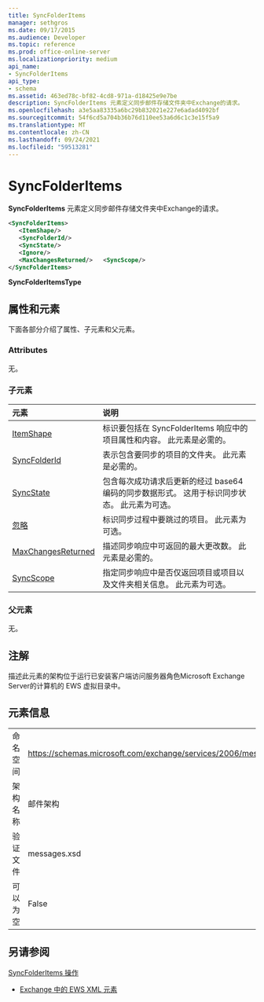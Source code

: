 ```yaml
---
title: SyncFolderItems
manager: sethgros
ms.date: 09/17/2015
ms.audience: Developer
ms.topic: reference
ms.prod: office-online-server
ms.localizationpriority: medium
api_name:
- SyncFolderItems
api_type:
- schema
ms.assetid: 463ed78c-bf82-4cd8-971a-d18425e9e7be
description: SyncFolderItems 元素定义同步邮件存储文件夹中Exchange的请求。
ms.openlocfilehash: a3e5aa83335a6bc29b832021e227e6adad4092bf
ms.sourcegitcommit: 54f6cd5a704b36b76d110ee53a6d6c1c3e15f5a9
ms.translationtype: MT
ms.contentlocale: zh-CN
ms.lasthandoff: 09/24/2021
ms.locfileid: "59513281"
---
```

# <a name="syncfolderitems"></a>SyncFolderItems

**SyncFolderItems** 元素定义同步邮件存储文件夹中Exchange的请求。 
  
```xml
<SyncFolderItems>
   <ItemShape/>
   <SyncFolderId/>
   <SyncState/>
   <Ignore/>
   <MaxChangesReturned/>   <SyncScope/>
</SyncFolderItems>
```

 **SyncFolderItemsType**
## <a name="attributes-and-elements"></a>属性和元素

下面各部分介绍了属性、子元素和父元素。
  
### <a name="attributes"></a>Attributes

无。
  
### <a name="child-elements"></a>子元素

|**元素**|**说明**|
|:-----|:-----|
|[ItemShape](itemshape.md) <br/> |标识要包括在 SyncFolderItems 响应中的项目属性和内容。 此元素是必需的。  <br/> |
|[SyncFolderId](syncfolderid.md) <br/> |表示包含要同步的项目的文件夹。 此元素是必需的。  <br/> |
|[SyncState](syncstate-ex15websvcsotherref.md) <br/> |包含每次成功请求后更新的经过 base64 编码的同步数据形式。 这用于标识同步状态。 此元素为可选。  <br/> |
|[忽略](ignore.md) <br/> |标识同步过程中要跳过的项目。 此元素为可选。  <br/> |
|[MaxChangesReturned](maxchangesreturned.md) <br/> |描述同步响应中可返回的最大更改数。 此元素是必需的。  <br/> |
|[SyncScope](syncscope.md) <br/> |指定同步响应中是否仅返回项目或项目以及文件夹相关信息。 此元素为可选。  <br/> |
   
### <a name="parent-elements"></a>父元素

无。
  
## <a name="remarks"></a>注解

描述此元素的架构位于运行已安装客户端访问服务器角色Microsoft Exchange Server的计算机的 EWS 虚拟目录中。
  
## <a name="element-information"></a>元素信息

|||
|:-----|:-----|
|命名空间  <br/> |https://schemas.microsoft.com/exchange/services/2006/messages  <br/> |
|架构名称  <br/> |邮件架构  <br/> |
|验证文件  <br/> |messages.xsd  <br/> |
|可以为空  <br/> |False  <br/> |
   
## <a name="see-also"></a>另请参阅



[SyncFolderItems 操作](syncfolderitems-operation.md)


- [Exchange 中的 EWS XML 元素](ews-xml-elements-in-exchange.md)

